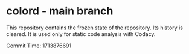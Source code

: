 # colord - main branch

This repository contains the frozen state of the repository.
Its history is cleared. It is used only for static code
analysis with Codacy.

Commit Time: 1713876691